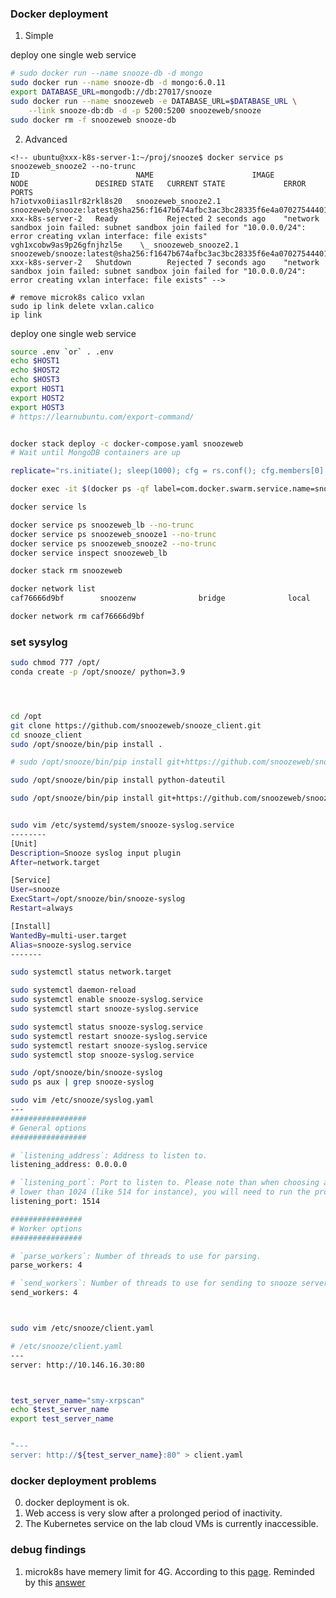 
### Docker deployment

1. Simple

deploy one single web service
```bash
# sudo docker run --name snooze-db -d mongo
sudo docker run --name snooze-db -d mongo:6.0.11
export DATABASE_URL=mongodb://db:27017/snooze
sudo docker run --name snoozeweb -e DATABASE_URL=$DATABASE_URL \
    --link snooze-db:db -d -p 5200:5200 snoozeweb/snooze
sudo docker rm -f snoozeweb snooze-db
```

2. Advanced

```
<!-- ubuntu@xxx-k8s-server-1:~/proj/snooze$ docker service ps snoozeweb_snooze2 --no-trunc
ID                          NAME                      IMAGE                                                                                             NODE               DESIRED STATE   CURRENT STATE             ERROR                                                                                                                      PORTS
h7iotvxo0iias1lr82rkl8s20   snoozeweb_snooze2.1       snoozeweb/snooze:latest@sha256:f1647b674afbc3ac3bc28335f6e4a070275444012b580eb4b47ea65948ab08a8   xxx-k8s-server-2   Ready           Rejected 2 seconds ago    "network sandbox join failed: subnet sandbox join failed for "10.0.0.0/24": error creating vxlan interface: file exists"
vgh1xcobw9as9p26gfnjhzl5e    \_ snoozeweb_snooze2.1   snoozeweb/snooze:latest@sha256:f1647b674afbc3ac3bc28335f6e4a070275444012b580eb4b47ea65948ab08a8   xxx-k8s-server-2   Shutdown        Rejected 7 seconds ago    "network sandbox join failed: subnet sandbox join failed for "10.0.0.0/24": error creating vxlan interface: file exists" -->

# remove microk8s calico vxlan
sudo ip link delete vxlan.calico
ip link
```

deploy one single web service
```bash
source .env `or` . .env
echo $HOST1
echo $HOST2
echo $HOST3
export HOST1
export HOST2
export HOST3
# https://learnubuntu.com/export-command/


docker stack deploy -c docker-compose.yaml snoozeweb
# Wait until MongoDB containers are up

replicate="rs.initiate(); sleep(1000); cfg = rs.conf(); cfg.members[0].host = \"mongo1:27017\"; rs.reconfig(cfg); rs.add({ host: \"mongo2:27017\", priority: 0.5 }); rs.add({ host: \"mongo3:27017\", priority: 0.5 }); rs.status();"

docker exec -it $(docker ps -qf label=com.docker.swarm.service.name=snoozeweb_mongo1) /bin/bash -c "echo '${replicate}' | mongosh"

docker service ls

docker service ps snoozeweb_lb --no-trunc
docker service ps snoozeweb_snooze1 --no-trunc
docker service ps snoozeweb_snooze2 --no-trunc
docker service inspect snoozeweb_lb

docker stack rm snoozeweb

docker network list
caf76666d9bf        snoozenw              bridge              local

docker network rm caf76666d9bf
```

### set sysylog

```bash
sudo chmod 777 /opt/
conda create -p /opt/snooze/ python=3.9




cd /opt
git clone https://github.com/snoozeweb/snooze_client.git
cd snooze_client
sudo /opt/snooze/bin/pip install .

# sudo /opt/snooze/bin/pip install git+https://github.com/snoozeweb/snooze_client.git

sudo /opt/snooze/bin/pip install python-dateutil

sudo /opt/snooze/bin/pip install git+https://github.com/snoozeweb/snooze_plugins.git#subdirectory=input/syslog


sudo vim /etc/systemd/system/snooze-syslog.service
--------
[Unit]
Description=Snooze syslog input plugin
After=network.target

[Service]
User=snooze
ExecStart=/opt/snooze/bin/snooze-syslog
Restart=always

[Install]
WantedBy=multi-user.target
Alias=snooze-syslog.service
-------

sudo systemctl status network.target

sudo systemctl daemon-reload
sudo systemctl enable snooze-syslog.service
sudo systemctl start snooze-syslog.service

sudo systemctl status snooze-syslog.service
sudo systemctl restart snooze-syslog.service
sudo systemctl restart snooze-syslog.service
sudo systemctl stop snooze-syslog.service

sudo /opt/snooze/bin/snooze-syslog
sudo ps aux | grep snooze-syslog

sudo vim /etc/snooze/syslog.yaml
---
#################
# General options
#################

# `listening_address`: Address to listen to.
listening_address: 0.0.0.0

# `listening_port`: Port to listen to. Please note than when choosing a port
# lower than 1024 (like 514 for instance), you will need to run the process as root.
listening_port: 1514

################
# Worker options
################

# `parse_workers`: Number of threads to use for parsing.
parse_workers: 4

# `send_workers`: Number of threads to use for sending to snooze server.
send_workers: 4



sudo vim /etc/snooze/client.yaml

# /etc/snooze/client.yaml
---
server: http://10.146.16.30:80



test_server_name="smy-xrpscan"
echo $test_server_name
export test_server_name


"---
server: http://${test_server_name}:80" > client.yaml

```


### docker deployment problems

0. docker deployment is ok.
1. Web access is very slow after a prolonged period of inactivity.
2. The Kubernetes service on the lab cloud VMs is currently inaccessible.

### debug findings 

1. microk8s have memery limit for 4G. According to this [page](https://microk8s.io/docs/getting-started#:~:text=What%20you'll%20need,-An%20Ubuntu%2022.04&text=MicroK8s%20runs%20in%20as%20little,space%20and%204G%20of%20memory.). Reminded by this [answer](https://stackoverflow.com/questions/46826164/kubernetes-pods-failing-on-pod-sandbox-changed-it-will-be-killed-and-re-create)


